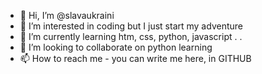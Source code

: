 - 👋 Hi, I’m @slavaukraini
- 👀 I’m interested in coding but I just start my adventure
- 🌱 I’m currently learning htm, css, python, javascript . . 
- 💞️ I’m looking to collaborate on python learning
- 📫 How to reach me - you can write me here, in GITHUB

<!---
slavaukraini/slavaukraini is a ✨ special ✨ repository because its `README.md` (this file) appears on your GitHub profile.
You can click the Preview link to take a look at your changes.
--->
